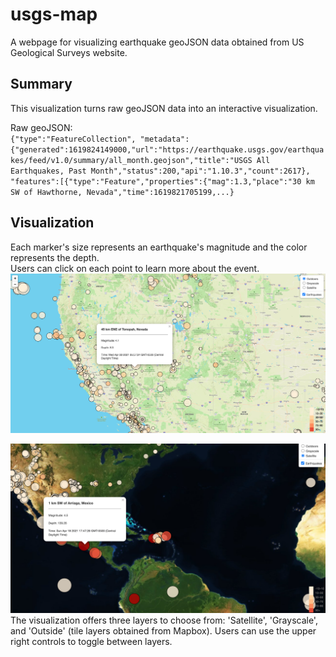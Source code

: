 # usgs-map

A webpage for visualizing earthquake geoJSON data obtained from US Geological Surveys website. 

## Summary 
This visualization turns raw geoJSON data into an interactive visualization.

Raw geoJSON: <br>
`{"type":"FeatureCollection",
"metadata":
    {"generated":1619824149000,"url":"https://earthquake.usgs.gov/earthquakes/feed/v1.0/summary/all_month.geojson","title":"USGS All Earthquakes, Past Month","status":200,"api":"1.10.3","count":2617},
    "features":[{"type":"Feature","properties":{"mag":1.3,"place":"30 km SW of Hawthorne, Nevada","time":1619821705199,...}`

## Visualization 
Each marker's size represents an earthquake's magnitude and the color represents the depth. <br> Users can click on each point to learn more about the event. 
![image](images/overall.png)


![image](images/depth.png)
The visualization offers three layers to choose from: 'Satellite', 'Grayscale', and 'Outside' (tile layers obtained from Mapbox). Users can use the upper right controls to toggle between layers. 